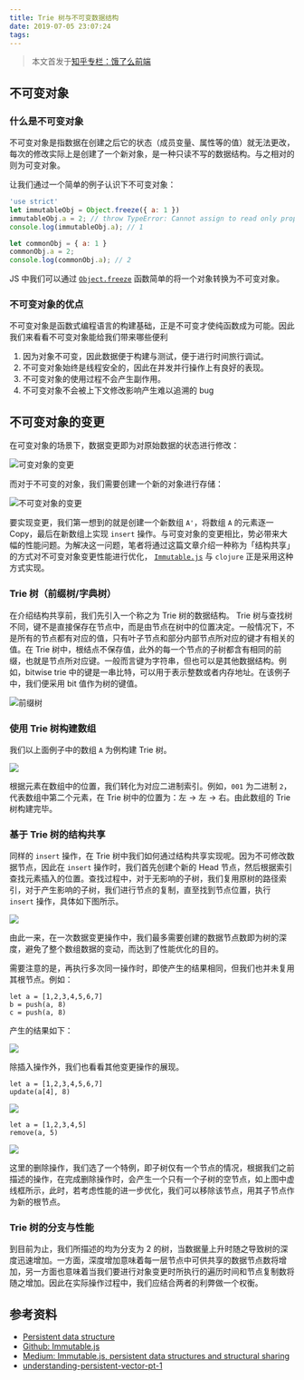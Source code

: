 ```yaml
---
title: Trie 树与不可变数据结构
date: 2019-07-05 23:07:24
tags:
---
```


> 本文首发于[知乎专栏：饿了么前端](https://zhuanlan.zhihu.com/p/63207283)

## 不可变对象

### 什么是不可变对象

不可变对象是指数据在创建之后它的状态（成员变量、属性等的值）就无法更改，每次的修改实际上是创建了一个新对象，是一种只读不写的数据结构。与之相对的则为可变对象。

让我们通过一个简单的例子认识下不可变对象：

```javascript
'use strict'
let immutableObj = Object.freeze({ a: 1 })
immutableObj.a = 2; // throw TypeError: Cannot assign to read only property 'a' of object '
console.log(immutableObj.a); // 1

let commonObj = { a: 1 }
commonObj.a = 2;
console.log(commonObj.a); // 2
```
JS 中我们可以通过 [`Object.freeze`](https://developer.mozilla.org/zh-CN/docs/Web/JavaScript/Reference/Global_Objects/Object/freeze) 函数简单的将一个对象转换为不可变对象。

### 不可变对象的优点

不可变对象是函数式编程语言的构建基础，正是不可变才使纯函数成为可能。因此我们来看看不可变对象能给我们带来哪些便利

1. 因为对象不可变，因此数据便于构建与测试，便于进行时间旅行调试。
2. 不可变对象始终是线程安全的，因此在并发并行操作上有良好的表现。
3. 不可变对象的使用过程不会产生副作用。
4. 不可变对象不会被上下文修改影响产生难以追溯的 bug

## 不可变对象的变更

在可变对象的场景下，数据变更即为对原始数据的状态进行修改：

![可变对象的变更](https://pic2.zhimg.com/80/v2-c65dc5593c8f0c77902513fae6c0b76e_hd.png)

而对于不可变的对象，我们需要创建一个新的对象进行存储：

![不可变对象的变更](https://pic2.zhimg.com/80/v2-a58b6f4fee7e95e7fff0dab27b8e004f_hd.png)

要实现变更，我们第一想到的就是创建一个新数组 `A'`，将数组 `A` 的元素逐一 Copy，最后在新数组上实现 `insert` 操作。与可变对象的变更相比，势必带来大幅的性能问题。为解决这一问题，笔者将通过这篇文章介绍一种称为「结构共享」的方式对不可变对象变更性能进行优化， [`Immutable.js`](https://facebook.github.io/immutable-js/docs/#/) 与 `clojure` 正是采用这种方式实现。

### Trie 树（前缀树/字典树）

在介绍结构共享前，我们先引入一个称之为 Trie 树的数据结构。 Trie 树与查找树不同，键不是直接保存在节点中，而是由节点在树中的位置决定。一般情况下，不是所有的节点都有对应的值，只有叶子节点和部分内部节点所对应的键才有相关的值。在 Trie 树中，根结点不保存值，此外的每一个节点的子树都含有相同的前缀，也就是节点所对应键。一般而言键为字符串，但也可以是其他数据结构。例如，bitwise trie 中的键是一串比特，可以用于表示整数或者内存地址。在该例子中，我们便采用 bit 值作为树的键值。

![前缀树](https://pic2.zhimg.com/80/v2-be590af80a6d836c357fccc2e8492415_hd.png)

### 使用 Trie 树构建数组

我们以上面例子中的数组 `A` 为例构建 Trie 树。

![](https://pic4.zhimg.com/80/v2-7ffe48c9cb08bad233c93825761776ba_hd.png)

根据元素在数组中的位置，我们转化为对应二进制索引。例如，`001` 为二进制 `2`，代表数组中第二个元素，在 Trie 树中的位置为：左 -> 左 -> 右。由此数组的 Trie 树构建完毕。

### 基于 Trie 树的结构共享

同样的 `insert` 操作，在 Trie 树中我们如何通过结构共享实现呢。因为不可修改数据节点，因此在 `insert` 操作时，我们首先创建个新的 Head 节点，然后根据索引查找元素插入的位置。查找过程中，对于无影响的子树，我们复用原树的路径索引，对于产生影响的子树，我们进行节点的复制，直至找到节点位置，执行 `insert` 操作，具体如下图所示。

![](https://pic3.zhimg.com/80/v2-55040fbeaf434d09a04eaf1d36265bdd_hd.png)

由此一来，在一次数据变更操作中，我们最多需要创建的数据节点数即为树的深度，避免了整个数组数据的变动，而达到了性能优化的目的。

需要注意的是，再执行多次同一操作时，即使产生的结果相同，但我们也并未复用其根节点。例如：

```
let a = [1,2,3,4,5,6,7]
b = push(a, 8)
c = push(a, 8)
```
产生的结果如下：

![](https://pic3.zhimg.com/80/v2-4d44202b44a6eb750c6b8816ffa23114_hd.png)

除插入操作外，我们也看看其他变更操作的展现。

```
let a = [1,2,3,4,5,6,7]
update(a[4], 8)
```

![](https://pic2.zhimg.com/80/v2-a02e2c467095c10ae31d3fc82dc6cc02_hd.png)

```
let a = [1,2,3,4,5]
remove(a, 5)
```

![](https://pic1.zhimg.com/80/v2-3fe36e88f13d852c5bb0eab9e063296e_hd.png)

这里的删除操作，我们选了一个特例，即子树仅有一个节点的情况，根据我们之前描述的操作，在完成删除操作时，会产生一个只有一个子树的空节点，如上图中虚线框所示，此时，若考虑性能的进一步优化，我们可以移除该节点，用其子节点作为新的根节点。

### Trie 树的分支与性能

到目前为止，我们所描述的均为分支为 2 的树，当数据量上升时随之导致树的深度迅速增加。一方面，深度增加意味着每一层节点中可供共享的数据节点数将增加，另一方面也意味着当我们要进行对象变更时所执行的遍历时间和节点复制数将随之增加。因此在实际操作过程中，我们应结合两者的利弊做一个权衡。

## 参考资料
+ [Persistent data structure](https://en.wikipedia.org/wiki/Persistent_data_structure)
+ [Github: Immutable.js](https://github.com/immutable-js/immutable-js/blob/master/src/List.js)
+ [Medium: Immutable.js, persistent data structures and structural sharing](https://medium.com/@dtinth/immutable-js-persistent-data-structures-and-structural-sharing-6d163fbd73d2)
+ [understanding-persistent-vector-pt-1](https://hypirion.com/musings/understanding-persistent-vector-pt-1)

